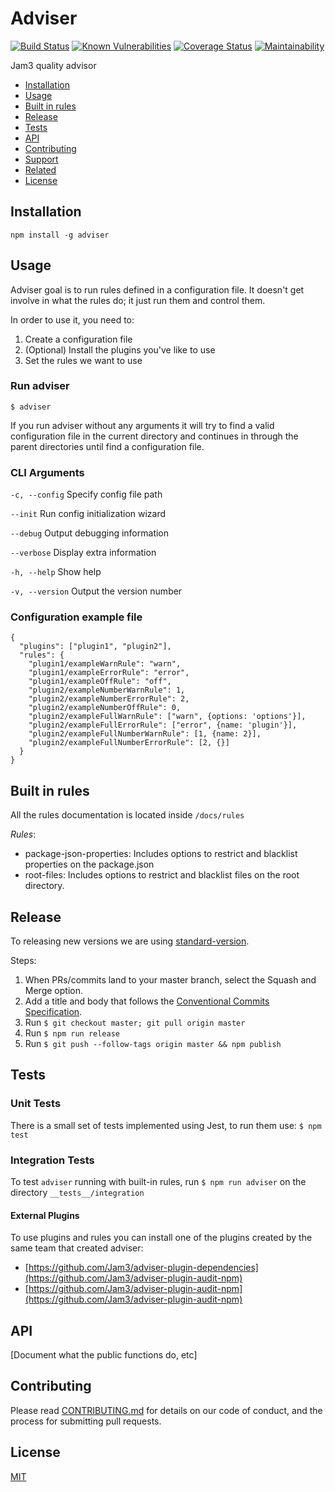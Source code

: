 # Adviser

[![Build Status](https://travis-ci.org/Jam3/adviser.svg?branch=master)](https://travis-ci.org/Jam3/adviser)
[![Known Vulnerabilities](https://snyk.io/test/github/jam3/adviser/badge.svg)](https://snyk.io/test/github/jam3/adviser)
[![Coverage Status](https://coveralls.io/repos/github/Jam3/adviser/badge.svg?branch=master)](https://coveralls.io/github/Jam3/adviser?branch=master)
[![Maintainability](https://api.codeclimate.com/v1/badges/c3e02561069853a74f9b/maintainability)](https://codeclimate.com/github/Jam3/adviser/maintainability)

Jam3 quality advisor

- [Installation](#installation)
- [Usage](#usage)
- [Built in rules](#built-in-rules)
- [Release](#release)
- [Tests](#tests)
- [API](#api)
- [Contributing](#contributing)
- [Support](#support)
- [Related](#related)
- [License](#license)

## Installation

```
npm install -g adviser
```

## Usage

Adviser goal is to run rules defined in a configuration file. It doesn't get involve in what the rules do; it just run them and control them.

In order to use it, you need to:

1. Create a configuration file
2. (Optional) Install the plugins you've like to use
3. Set the rules we want to use

### Run adviser

`$ adviser`

If you run adviser without any arguments it will try to find a valid configuration file in the current directory and continues in through the parent directories until find a configuration file.

### CLI Arguments

`-c, --config` Specify config file path

`--init` Run config initialization wizard

`--debug` Output debugging information

`--verbose` Display extra information

`-h, --help` Show help

`-v, --version` Output the version number

### Configuration example file

```
{
  "plugins": ["plugin1", "plugin2"],
  "rules": {
    "plugin1/exampleWarnRule": "warn",
    "plugin1/exampleErrorRule": "error",
    "plugin1/exampleOffRule": "off",
    "plugin2/exampleNumberWarnRule": 1,
    "plugin2/exampleNumberErrorRule": 2,
    "plugin2/exampleNumberOffRule": 0,
    "plugin2/exampleFullWarnRule": ["warn", {options: 'options'}],
    "plugin2/exampleFullErrorRule": ["error", {name: 'plugin'}],
    "plugin2/exampleFullNumberWarnRule": [1, {name: 2}],
    "plugin2/exampleFullNumberErrorRule": [2, {}]
  }
}
```

## Built in rules

All the rules documentation is located inside `/docs/rules`

_Rules_:

- package-json-properties: Includes options to restrict and blacklist properties on the package.json
- root-files: Includes options to restrict and blacklist files on the root directory.

## Release

To releasing new versions we are using [standard-version](https://github.com/conventional-changelog/standard-version).

Steps:

1. When PRs/commits land to your master branch, select the Squash and Merge option.
2. Add a title and body that follows the [Conventional Commits Specification](https://www.conventionalcommits.org).
3. Run `$ git checkout master; git pull origin master`
4. Run `$ npm run release`
5. Run `$ git push --follow-tags origin master && npm publish`

## Tests

### Unit Tests

There is a small set of tests implemented using Jest, to run them use: `$ npm test`

### Integration Tests

To test `adviser` running with built-in rules, run `$ npm run adviser` on the directory `__tests__/integration`

#### External Plugins

To use plugins and rules you can install one of the plugins created by the same team that created adviser:

- [https://github.com/Jam3/adviser-plugin-dependencies](https://github.com/Jam3/adviser-plugin-audit-npm)
- [https://github.com/Jam3/adviser-plugin-audit-npm](https://github.com/Jam3/adviser-plugin-audit-npm)

## API

[Document what the public functions do, etc]

## Contributing

Please read [CONTRIBUTING.md](CONTRIBUTING.md) for details on our code of conduct, and the process for submitting
pull requests.

## License

[MIT](LICENSE)
